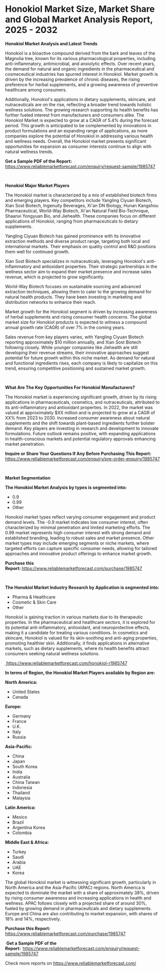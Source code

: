 <p><h1>Honokiol Market Size, Market Share and Global Market Analysis Report, 2025 - 2032</h1></p><p><strong>Honokiol Market Analysis and Latest Trends</strong></p>
<p><p>Honokiol is a bioactive compound derived from the bark and leaves of the Magnolia tree, known for its various pharmacological properties, including anti-inflammatory, antimicrobial, and anxiolytic effects. Over recent years, the demand for natural and organic ingredients in the pharmaceutical and cosmeceutical industries has spurred interest in Honokiol. Market growth is driven by the increasing prevalence of chronic diseases, the rising preference for herbal supplements, and a growing awareness of preventive healthcare among consumers.</p><p>Additionally, Honokiol's applications in dietary supplements, skincare, and nutraceuticals are on the rise, reflecting a broader trend towards holistic wellness solutions. The growing research supporting its health benefits has further fueled interest from manufacturers and consumers alike. The Honokiol Market is expected to grow at a CAGR of 5.4% during the forecast period. This growth is anticipated to be complemented by innovations in product formulations and an expanding range of applications, as more companies explore the potential of Honokiol in addressing various health and wellness needs. Overall, the Honokiol market presents significant opportunities for expansion as consumer interests continue to align with natural wellness trends.</p></p>
<p><strong>Get a Sample PDF of the Report:&nbsp;</strong> <a href="https://www.reliablemarketforecast.com/enquiry/request-sample/1985747?utm_campaign=3381&utm_medium=2&utm_source=Github&utm_content=ia&utm_term=01042025&utm_id=honokiol">https://www.reliablemarketforecast.com/enquiry/request-sample/1985747</a></p>
<p>&nbsp;</p>
<p><strong>Honokiol Major Market Players</strong></p>
<p><p>The Honokiol market is characterized by a mix of established biotech firms and emerging players. Key competitors include Yangling Ciyuan Biotech, Xian Sost Biotech, Ingenuity Beverages, Xi'an DN Biology, Hunan Kangshou Pharmaceutical, World-Way Biotech, Xi'an Natural Field Bio-Technique, Shaanxi Yongyuan Bio, and Jiehealth. These companies focus on different applications of Honokiol, ranging from pharmaceuticals to dietary supplements.</p><p>Yangling Ciyuan Biotech has gained prominence with its innovative extraction methods and diverse product range, targeting both local and international markets. Their emphasis on quality control and R&D positions them well for continued growth. </p><p>Xian Sost Biotech specializes in nutraceuticals, leveraging Honokiol's anti-inflammatory and antioxidant properties. Their strategic partnerships in the wellness sector aim to expand their market presence and increase sales revenue, which is projected to grow significantly.</p><p>World-Way Biotech focuses on sustainable sourcing and advanced extraction techniques, allowing them to cater to the growing demand for natural health products. They have been investing in marketing and distribution networks to enhance their reach.</p><p>Market growth for the Honokiol segment is driven by increasing awareness of herbal supplements and rising consumer health concerns. The global market size for Honokiol products is expected to witness a compound annual growth rate (CAGR) of over 7% in the coming years.</p><p>Sales revenue from key players varies, with Yangling Ciyuan Biotech reporting approximately $10 million annually, and Xian Sost Biotech following closely. While younger companies like Jiehealth are still developing their revenue streams, their innovative approaches suggest potential for future growth within this niche market. As demand for natural and functional ingredients rises, each company is likely to capitalize on this trend, ensuring competitive positioning and sustained market growth.</p></p>
<p>&nbsp;</p>
<p><strong>What Are The Key Opportunities For Honokiol Manufacturers?</strong></p>
<p><p>The Honokiol market is experiencing significant growth, driven by its rising applications in pharmaceuticals, cosmetics, and nutraceuticals, attributed to its anti-inflammatory and antioxidant properties. In 2022, the market was valued at approximately $XX million and is projected to grow at a CAGR of XX% from 2023 to 2030. Increased consumer awareness about natural supplements and the shift towards plant-based ingredients further bolster demand. Key players are investing in research and development to innovate formulations. Future outlook remains positive, with expanding applications in health-conscious markets and potential regulatory approvals enhancing market penetration.</p></p>
<p><strong>Inquire or Share Your Questions If Any Before Purchasing This Report:</strong> <a href="https://www.reliablemarketforecast.com/enquiry/pre-order-enquiry/1985747?utm_campaign=3381&utm_medium=2&utm_source=Github&utm_content=ia&utm_term=01042025&utm_id=honokiol">https://www.reliablemarketforecast.com/enquiry/pre-order-enquiry/1985747</a></p>
<p>&nbsp;</p>
<p><strong>Market Segmentation</strong></p>
<p><strong>The Honokiol Market Analysis by types is segmented into:</strong></p>
<p><ul><li>0.9</li><li>0.99</li><li>Other</li></ul></p>
<p><p>Honokiol market types reflect varying consumer engagement and product demand levels. The -0.9 market indicates low consumer interest, often characterized by minimal penetration and limited marketing efforts. The 0.99 market represents high consumer interest with strong demand and established branding, leading to robust sales and market presence. Other market types may include emerging segments or niche markets, where targeted efforts can capture specific consumer needs, allowing for tailored approaches and innovative product offerings to enhance market growth.</p></p>
<p><strong>Purchase this Report:&nbsp;</strong><a href="https://www.reliablemarketforecast.com/purchase/1985747?utm_campaign=3381&utm_medium=2&utm_source=Github&utm_content=ia&utm_term=01042025&utm_id=honokiol">https://www.reliablemarketforecast.com/purchase/1985747</a></p>
<p>&nbsp;</p>
<p><strong>The Honokiol Market Industry Research by Application is segmented into:</strong></p>
<p><ul><li>Pharma & Healthcare</li><li>Cosmetic & Skin Care</li><li>Other</li></ul></p>
<p><p>Honokiol is gaining traction in various markets due to its therapeutic properties. In the pharmaceutical and healthcare sectors, it is explored for its potential anti-inflammatory, antioxidant, and neuroprotective effects, making it a candidate for treating various conditions. In cosmetics and skincare, Honokiol is valued for its skin-soothing and anti-aging properties, promoting healthier skin. Additionally, it finds applications in alternative markets, such as dietary supplements, where its health benefits attract consumers seeking natural wellness solutions.</p></p>
<p><a href="https://www.reliablemarketforecast.com/honokiol-r1985747?utm_campaign=3381&utm_medium=2&utm_source=Github&utm_content=ia&utm_term=01042025&utm_id=honokiol">&nbsp;https://www.reliablemarketforecast.com/honokiol-r1985747</a></p>
<p><strong>In terms of Region, the Honokiol Market Players available by Region are:</strong></p>
<p>
    <p> <strong> North America: </strong>
        <ul>
            <li>United States</li>
            <li>Canada</li>
        </ul>
        </p> 
    <p> <strong> Europe: </strong>
        <ul>
            <li>Germany</li>
            <li>France</li>
            <li>U.K.</li>
            <li>Italy</li>
            <li>Russia</li>
        </ul>
        </p> 
    <p> <strong> Asia-Pacific: </strong>
        <ul>
            <li>China</li>
            <li>Japan</li>
            <li>South Korea</li>
            <li>India</li>
            <li>Australia</li>
            <li>China Taiwan</li>
            <li>Indonesia</li>
            <li>Thailand</li>
            <li>Malaysia</li>
        </ul>
        </p> 
    <p> <strong> Latin America: </strong>
        <ul>
            <li>Mexico</li>
            <li>Brazil</li>
            <li>Argentina Korea</li>
            <li>Colombia</li>
        </ul>
        </p> 
    <p> <strong> Middle East & Africa: </strong>
        <ul>
            <li>Turkey</li>
            <li>Saudi</li>
            <li>Arabia</li>
            <li>UAE</li>
            <li>Korea</li>
        </ul>
    </p>
    </p>
<p><p>The global Honokiol market is witnessing significant growth, particularly in North America and the Asia-Pacific (APAC) regions. North America is expected to dominate the market with a share of approximately 38%, driven by rising consumer awareness and increasing applications in health and wellness. APAC follows closely with a projected share of around 30%, fueled by growing demand in pharmaceuticals and dietary supplements. Europe and China are also contributing to market expansion, with shares of 18% and 14%, respectively.</p></p>
<p><strong>Purchase this Report: </strong><a href="https://www.reliablemarketforecast.com/purchase/1985747?utm_campaign=3381&utm_medium=2&utm_source=Github&utm_content=ia&utm_term=01042025&utm_id=honokiol">https://www.reliablemarketforecast.com/purchase/1985747</a></p>
<p>&nbsp;<strong>Get a Sample PDF of the Report:&nbsp;&nbsp;</strong><a href="https://www.reliablemarketforecast.com/enquiry/request-sample/1985747?utm_campaign=3381&utm_medium=2&utm_source=Github&utm_content=ia&utm_term=01042025&utm_id=honokiol">https://www.reliablemarketforecast.com/enquiry/request-sample/1985747</a></p>
<p><strong></strong></p>
<p>Check more reports on <a href="https://www.reliablemarketforecast.com/?utm_campaign=3381&utm_medium=2&utm_source=Github&utm_content=ia&utm_term=01042025&utm_id=honokiol">https://www.reliablemarketforecast.com/</a></p>
